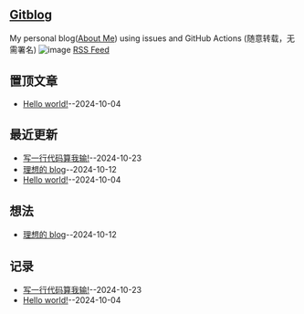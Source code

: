 ## [Gitblog](https://yihong0618.github.io/gitblog/)
My personal blog([About Me](https://github.com/yihong0618/gitblog/issues/282)) using issues and GitHub Actions (随意转载，无需署名)
![image](https://github.com/user-attachments/assets/a168bf11-661e-4566-b042-7fc9544de528)
[RSS Feed](https://raw.githubusercontent.com/justcyl/blog/master/feed.xml)

## 置顶文章
- [Hello world!](https://github.com/justcyl/blog/issues/2)--2024-10-04
## 最近更新
- [写一行代码算我输!](https://github.com/justcyl/blog/issues/4)--2024-10-23
- [理想的 blog](https://github.com/justcyl/blog/issues/3)--2024-10-12
- [Hello world!](https://github.com/justcyl/blog/issues/2)--2024-10-04
## 想法
- [理想的 blog](https://github.com/justcyl/blog/issues/3)--2024-10-12
## 记录
- [写一行代码算我输!](https://github.com/justcyl/blog/issues/4)--2024-10-23
- [Hello world!](https://github.com/justcyl/blog/issues/2)--2024-10-04
